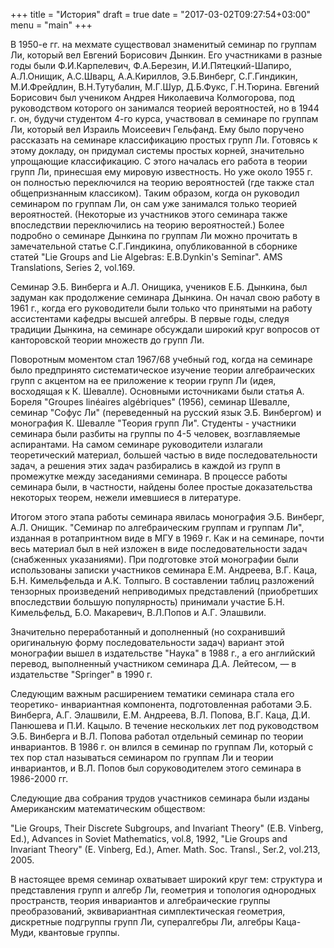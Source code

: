 +++
title = "История"
draft = true
date = "2017-03-02T09:27:54+03:00"
menu = "main"
+++



В 1950-е гг. на мехмате существовал знаменитый семинар по группам Ли, который вел Евгений Борисович Дынкин. Его участниками в разные годы были Ф.И.Карпелевич, Ф.А.Березин, И.И.Пятецкий-Шапиро, А.Л.Онищик, А.С.Шварц, А.А.Кириллов, Э.Б.Винберг, С.Г.Гиндикин, М.И.Фрейдлин, В.Н.Тутубалин, М.Г.Шур, Д.Б.Фукс, Г.Н.Тюрина. Евгений Борисович был учеником Андрея Николаевича Колмогорова, под руководством которого он занимался теорией вероятностей, но в 1944 г. он, будучи студентом 4-го курса, участвовал в семинаре по группам Ли, который вел Израиль Моисеевич Гельфанд. Ему было поручено рассказать на семинаре классификацию простых групп Ли. Готовясь к этому докладу, он придумал системы простых корней, значительно упрощающие классификацию. С этого началась его работа в теории групп Ли, принесшая ему мировую известность. Но уже около 1955 г. он полностью переключился на теорию вероятностей (где также стал общепризнанным классиком). Таким образом, когда он руководил семинаром по группам Ли, он сам уже занимался только теорией вероятностей. (Некоторые из участников этого семинара также впоследствии переключились на теорию вероятностей.) Более подробно о семинаре Дынкина по группам Ли можно прочитать в замечательной статье С.Г.Гиндикина, опубликованной в сборнике статей "Lie Groups and Lie Algebras: E.B.Dynkin's Seminar". AMS Translations, Series 2, vol.169.

Семинар Э.Б. Винберга и А.Л. Онищика, учеников Е.Б. Дынкина, был задуман как продолжение семинара Дынкина. Он начал свою работу в 1961 г., когда его руководители были только что принятыми на работу ассистентами кафедры высшей алгебры. В первые годы, следуя традиции Дынкина, на семинаре обсуждали широкий круг вопросов от канторовской теории множеств до групп Ли.

Поворотным моментом стал 1967/68 учебный год, когда на семинаре было предпринято систематическое изучение теории алгебраических групп с акцентом на ее приложение к теории групп Ли (идея, восходящая к К. Шевалле). Основными источниками были статья А. Бореля "Groupes linéaires algébriques" (1956), семинар Шевалле, семинар "Софус Ли" (переведенный на русский язык Э.Б. Винбергом) и монография К. Шевалле "Теория групп Ли". Студенты - участники семинара были разбиты на группы по 4-5 человек, возглавляемые аспирантами. На самом семинаре руководители излагали теоретический материал, большей частью в виде последовательности задач, а решения этих задач разбирались в каждой из групп в промежутке между заседаниями семинара. В процессе работы семинара были, в частности, найдены более простые доказательства некоторых теорем, нежели имевшиеся в литературе.

Итогом этого этапа работы семинара явилась монография Э.Б. Винберг, А.Л. Онищик. "Семинар по алгебраическим группам и группам Ли", изданная в ротапринтном виде в МГУ в 1969 г. Как и на семинаре, почти весь материал был в ней изложен в виде последовательности задач (снабженных указаниями). При подготовке этой монографии были использованы записки участников семинара Е.М. Андреева, В.Г. Каца, Б.Н. Кимельфельда и А.К. Толпыго. В составлении таблиц разложений тензорных произведений неприводимых представлений (приобретших впоследствии большую популярность) принимали участие Б.Н. Кимельфельд, Б.О. Макаревич, В.Л.Попов и А.Г. Элашвили.

Значительно переработанный и дополненный (но сохранивший оригинальную форму последовательности задач) вариант этой монографии вышел в издательстве "Наука" в 1988 г., а его английский перевод, выполненный участником семинара Д.А. Лейтесом, — в издательстве "Springer" в 1990 г.

Следующим важным расширением тематики семинара стала его теоретико- инвариантная компонента, подготовленная работами Э.Б. Винберга, А.Г. Элашвили, Е.М. Андреева, В.Л. Попова, В.Г. Каца, Д.И. Панюшева и П.И. Кацыло. В течение нескольких лет под руководством Э.Б. Винберга и В.Л. Попова работал отдельный семинар по теории инвариантов. В 1986 г. он влился в семинар по группам Ли, который с тех пор стал называться семинаром по группам Ли и теории инвариантов, и В.Л. Попов был соруководителем этого семинара в 1986-2000 гг.

Следующие два собрания трудов участников семинара были изданы Американским математическим обществом: 

"Lie Groups, Their Discrete Subgroups, and Invariant Theory" (E.B. Vinberg, Ed.), Advances in Soviet Mathematics, vol.8, 1992, 
"Lie Groups and Invariant Theory" (E. Vinberg, Ed.), Amer. Math. Soc. Transl., Ser.2, vol.213, 2005. 

В настоящее время семинар охватывает широкий круг тем: структура и представления групп и алгебр Ли, геометрия и топология однородных пространств, теория инвариантов и алгебраические группы преобразований, эквивариантная симплектическая геометрия, дискретные подгруппы групп Ли, супералгебры Ли, алгебры Каца-Муди, квантовые группы.
 

